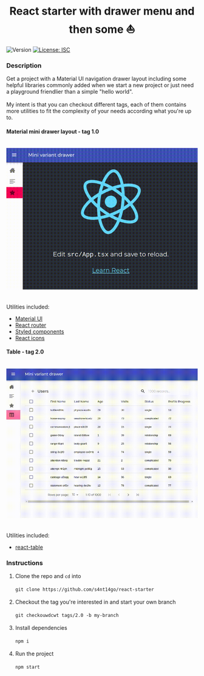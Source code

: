 <h1 align="center">React starter with drawer menu and then some ⛵</h1>
<p>
  <img alt="Version" src="https://img.shields.io/badge/version-1.0.0-blue.svg?cacheSeconds=2592000" />
  <a href="#" target="_blank">
    <img alt="License: ISC" src="https://img.shields.io/badge/License-ISC-yellow.svg" />
  </a>
</p>

### Description

Get a project with a Material UI navigation drawer layout including some helpful libraries commonly added when we start a new project or just need a playground friendlier than a simple "hello world".<br /><br />
My intent is that you can checkout different tags, each of them contains more utilities to fit the complexity of your needs according what you're up to.
#### Material mini drawer layout - tag 1.0<br /><br />
![tag 1.0](./demo/tag1.gif)<br /><br /><br />
Utilities included:
* [Material UI](https://material-ui.com)
* [React router](https://reactrouter.com/web)
* [Styled components](https://styled-components.com)
* [React icons](https://react-icons.netlify.com)

#### Table - tag 2.0<br /><br />
![tag 2.0](./demo/tag2.gif)<br /><br /><br />
Utilities included:
* [react-table](https://react-table-omega.vercel.app)

### Instructions

1. Clone the repo and `cd` into<br /><br />
`git clone https://github.com/s4nt14go/react-starter`<br /><br />
1. Checkout the tag you're interested in and start your own branch<br /><br />
`git checkouwdcwt tags/2.0 -b my-branch`<br /><br />
1. Install dependencies<br /><br />
`npm i`<br /><br />
1. Run the project<br /><br />
`npm start`
